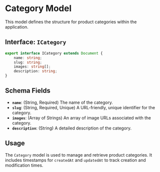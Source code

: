 # Category Model

This model defines the structure for product categories within the application.

## Interface: `ICategory`

```typescript
export interface ICategory extends Document {
    name: string;
    slug: string;
    images: string[];
    description: string;
}
```

## Schema Fields

*   **`name`**: (String, Required) The name of the category.
*   **`slug`**: (String, Required, Unique) A URL-friendly, unique identifier for the category.
*   **`images`**: (Array of Strings) An array of image URLs associated with the category.
*   **`description`**: (String) A detailed description of the category.

## Usage

The `Category` model is used to manage and retrieve product categories. It includes timestamps for `createdAt` and `updatedAt` to track creation and modification times.
